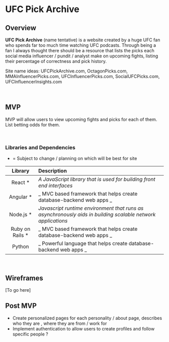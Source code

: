# UFC Pick Archive 

## Overview

**UFC Pick Archive** (name tentative) is a website created by a huge UFC fan who spends far too much time watching UFC podcasts. Through being a fan I always thought 
there should be a resource that lists the picks each social media influencer / pundit / analyst make on upcoming fights, listing their percentage of correctness and pick history. 

Site name ideas: UFCPickArchive.com, OctagonPicks.com, MMAInfluencerPicks.com, UFCInfluencerPicks.com, SocialUFCPicks.com, UFCInfluencerInsights.com

<br> 

## MVP

MVP will allow users to view upcoming fights and picks for each of them. List betting odds for them. 

<br>

### Libraries and Dependencies

* = Subject to change / planning on which will be best for site 


|     Library      | Description                                |
| :--------------: | :----------------------------------------- |
| React *           | _A JavaScript library that is used for building front end interfaces_ |
| Angular *  | _ MVC based framework that helps create database-backend web apps _ |
| Node.js   *       | _Javascript runtime environment that runs as asynchronously aids in building scalable network applications_ |
| Ruby on Rails  *  | _ MVC based framework that helps create database-backend web apps _ |
| Python   | _ Powerful language that helps create database-backend web apps _ |

<br>

## Wireframes 

[To go here]

## Post MVP
  - Create personalized pages for each personality / about page, describes who they are , where they are from / work for 
  - Implement authentication to allow users to create profiles and follow specific people ? 
